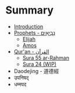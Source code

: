 # Summary

* [Introduction](README.md)
* [Prophets - נְבִיאִים‎](chapter1.md)
  * [Elijah](chapter1/elijah.md)
  * [Amos](chapter1/amos.md)
* [Qur'an - القرآن‎‎](quran.md)
  * [Sura 55 ar-Rahman](.md/sura-55-ar-rahman.md)
  * [Sura 24 \(WIP\)](.md/sura-24.md)
* Daodejing - 道德經
* उपनिषद्
* धम्मपद

